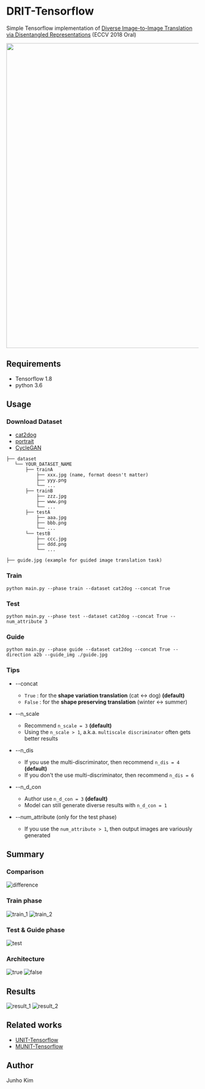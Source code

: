 # DRIT-Tensorflow
Simple Tensorflow implementation of [Diverse Image-to-Image Translation via Disentangled Representations](https://arxiv.org/abs/1808.00948) (ECCV 2018 Oral)

<img src='./assets/final.gif' width="800px">

## Requirements
* Tensorflow 1.8
* python 3.6

## Usage
### Download Dataset
* [cat2dog](http://vllab.ucmerced.edu/hylee/DRIT/datasets/cat2dog)
* [portrait](http://vllab.ucmerced.edu/hylee/DRIT/datasets/portrait)
* [CycleGAN](https://people.eecs.berkeley.edu/~taesung_park/CycleGAN/datasets/)

```
├── dataset
   └── YOUR_DATASET_NAME
       ├── trainA
           ├── xxx.jpg (name, format doesn't matter)
           ├── yyy.png
           └── ...
       ├── trainB
           ├── zzz.jpg
           ├── www.png
           └── ...
       ├── testA
           ├── aaa.jpg 
           ├── bbb.png
           └── ...
       └── testB
           ├── ccc.jpg 
           ├── ddd.png
           └── ...
           
├── guide.jpg (example for guided image translation task)
```
  
### Train
```
python main.py --phase train --dataset cat2dog --concat True
```

### Test
```
python main.py --phase test --dataset cat2dog --concat True --num_attribute 3
```

### Guide
```
python main.py --phase guide --dataset cat2dog --concat True --direction a2b --guide_img ./guide.jpg
```

### Tips
* --concat
  * `True` : for the **shape variation translation** (cat <-> dog) **(default)**
  * `False` : for the **shape preserving translation** (winter <-> summer)
  
* --n_scale
  * Recommend `n_scale = 3` **(default)**
  * Using the `n_scale > 1`, a.k.a. `multiscale discriminator` often gets better results
  
* --n_dis
  * If you use the multi-discriminator, then recommend `n_dis = 4` **(default)**
  * If you don't the use multi-discriminator, then recommend `n_dis = 6`
  
* --n_d_con
  * Author use `n_d_con = 3` **(default)**
  * Model can still generate diverse results with `n_d_con = 1`
  
* --num_attribute (only for the test phase)
  * If you use the `num_attribute > 1`, then output images are variously generated

## Summary
### Comparison
![difference](./assets/difference.png)

### Train phase
![train_1](./assets/train_1.png)
![train_2](./assets/train_2.png)

### Test & Guide phase
![test](./assets/test.png)

### Architecture
![true](./assets/true.png)
![false](./assets/false.png)

## Results
![result_1](./assets/result1.png)
![result_2](./assets/result2.png)

## Related works
* [UNIT-Tensorflow](https://github.com/taki0112/UNIT-Tensorflow)
* [MUNIT-Tensorflow](https://github.com/taki0112/MUNIT-Tensorflow)

## Author
Junho Kim

